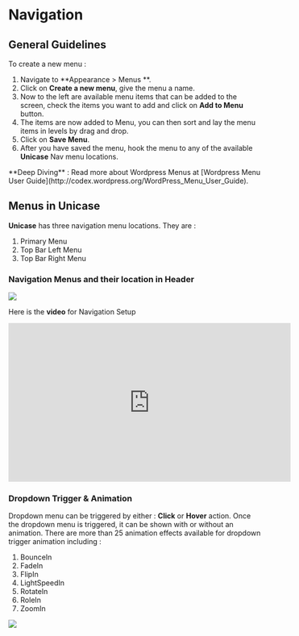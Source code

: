 # Navigation

## General Guidelines

To create a new menu :

1. Navigate to **Appearance > Menus **.
2. Click on **Create a new menu**, give the menu a name.
3. Now to the left are available menu items that can be added to the screen, check the items you want to add and click on **Add to Menu** button.
4. The items are now added to Menu, you can then sort and lay the menu items in levels by drag and drop.
5. Click on **Save Menu**.
6. After you have saved the menu, hook the menu to any of the available **Unicase** Nav menu locations.

<div class="alert alert-info">**Deep Diving** : Read more about Wordpress Menus at [Wordpress Menu User Guide](http://codex.wordpress.org/WordPress_Menu_User_Guide).</div>

## Menus in Unicase

**Unicase** has three navigation menu locations. They are :

1. Primary Menu
2. Top Bar Left Menu
3. Top Bar Right Menu

### Navigation Menus and their location in Header

![](http://transvelo.github.io/unicase/docs/images/navigation-menu.png)

Here is the **video** for Navigation Setup

<iframe width="560" height="315" src="https://www.youtube.com/embed/GZALYSYQb7E" frameborder="0" allowfullscreen></iframe>

### Dropdown Trigger & Animation

Dropdown menu can be triggered by either : **Click** or **Hover** action. Once the dropdown menu is triggered, it can be shown with or without an animation. There are more than 25 animation effects available for dropdown trigger animation including :

1. BounceIn
2. FadeIn
3. FlipIn
4. LightSpeedIn
5. RotateIn
6. RoleIn
7. ZoomIn

![](http://transvelo.github.io/unicase/docs/images/navigation-dropdown-trigger-animation.png)




